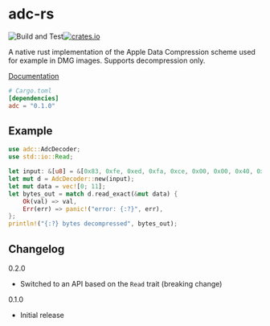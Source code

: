 adc-rs
======
![Build and Test](https://github.com/citruz/adc-rs/workflows/Build%20and%20Test/badge.svg?branch=main)[![crates.io](https://img.shields.io/crates/v/adc)](https://crates.io/crates/adc)

A native rust implementation of the Apple Data Compression scheme used for example in DMG images.
Supports decompression only.

[Documentation](https://docs.rs/adc)

```toml
# Cargo.toml
[dependencies]
adc = "0.1.0"
```

## Example

```rust
use adc::AdcDecoder;
use std::io::Read;

let input: &[u8] = &[0x83, 0xfe, 0xed, 0xfa, 0xce, 0x00, 0x00, 0x40, 0x00, 0x06];
let mut d = AdcDecoder::new(input);
let mut data = vec![0; 11];
let bytes_out = match d.read_exact(&mut data) {
    Ok(val) => val,
    Err(err) => panic!("error: {:?}", err),
};
println!("{:?} bytes decompressed", bytes_out);
```

Changelog
---------

0.2.0
- Switched to an API based on the `Read` trait (breaking change)

0.1.0
- Initial release